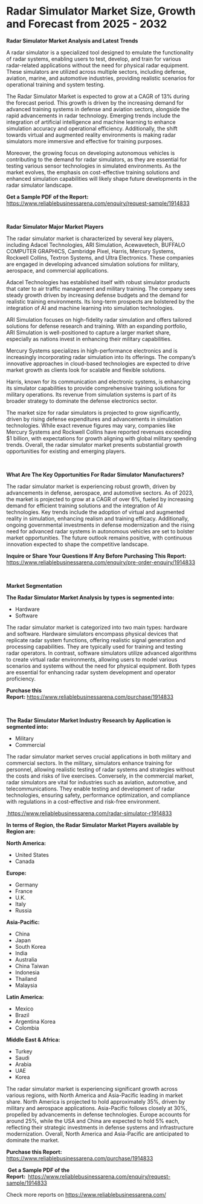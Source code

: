 <p><h1>Radar Simulator Market Size, Growth and Forecast from 2025 - 2032</h1></p><p><strong>Radar Simulator Market Analysis and Latest Trends</strong></p>
<p><p>A radar simulator is a specialized tool designed to emulate the functionality of radar systems, enabling users to test, develop, and train for various radar-related applications without the need for physical radar equipment. These simulators are utilized across multiple sectors, including defense, aviation, marine, and automotive industries, providing realistic scenarios for operational training and system testing.</p><p>The Radar Simulator Market is expected to grow at a CAGR of 13% during the forecast period. This growth is driven by the increasing demand for advanced training systems in defense and aviation sectors, alongside the rapid advancements in radar technology. Emerging trends include the integration of artificial intelligence and machine learning to enhance simulation accuracy and operational efficiency. Additionally, the shift towards virtual and augmented reality environments is making radar simulators more immersive and effective for training purposes.</p><p>Moreover, the growing focus on developing autonomous vehicles is contributing to the demand for radar simulators, as they are essential for testing various sensor technologies in simulated environments. As the market evolves, the emphasis on cost-effective training solutions and enhanced simulation capabilities will likely shape future developments in the radar simulator landscape.</p></p>
<p><strong>Get a Sample PDF of the Report:&nbsp;</strong> <a href="https://www.reliablebusinessarena.com/enquiry/request-sample/1914833?utm_campaign=1143&utm_medium=2&utm_source=Github&utm_content=ia&utm_term=15022025&utm_id=radar-simulator">https://www.reliablebusinessarena.com/enquiry/request-sample/1914833</a></p>
<p>&nbsp;</p>
<p><strong>Radar Simulator Major Market Players</strong></p>
<p><p>The radar simulator market is characterized by several key players, including Adacel Technologies, ARI Simulation, Acewavetech, BUFFALO COMPUTER GRAPHICS, Cambridge Pixel, Harris, Mercury Systems, Rockwell Collins, Textron Systems, and Ultra Electronics. These companies are engaged in developing advanced simulation solutions for military, aerospace, and commercial applications.</p><p>Adacel Technologies has established itself with robust simulator products that cater to air traffic management and military training. The company sees steady growth driven by increasing defense budgets and the demand for realistic training environments. Its long-term prospects are bolstered by the integration of AI and machine learning into simulation technologies.</p><p>ARI Simulation focuses on high-fidelity radar simulation and offers tailored solutions for defense research and training. With an expanding portfolio, ARI Simulation is well-positioned to capture a larger market share, especially as nations invest in enhancing their military capabilities.</p><p>Mercury Systems specializes in high-performance electronics and is increasingly incorporating radar simulation into its offerings. The company’s innovative approaches in cloud-based technologies are expected to drive market growth as clients look for scalable and flexible solutions.</p><p>Harris, known for its communication and electronic systems, is enhancing its simulator capabilities to provide comprehensive training solutions for military operations. Its revenue from simulation systems is part of its broader strategy to dominate the defense electronics sector.</p><p>The market size for radar simulators is projected to grow significantly, driven by rising defense expenditures and advancements in simulation technologies. While exact revenue figures may vary, companies like Mercury Systems and Rockwell Collins have reported revenues exceeding $1 billion, with expectations for growth aligning with global military spending trends. Overall, the radar simulator market presents substantial growth opportunities for existing and emerging players.</p></p>
<p>&nbsp;</p>
<p><strong>What Are The Key Opportunities For Radar Simulator Manufacturers?</strong></p>
<p><p>The radar simulator market is experiencing robust growth, driven by advancements in defense, aerospace, and automotive sectors. As of 2023, the market is projected to grow at a CAGR of over 6%, fueled by increasing demand for efficient training solutions and the integration of AI technologies. Key trends include the adoption of virtual and augmented reality in simulation, enhancing realism and training efficacy. Additionally, ongoing governmental investments in defense modernization and the rising need for advanced radar systems in autonomous vehicles are set to bolster market opportunities. The future outlook remains positive, with continuous innovation expected to shape the competitive landscape.</p></p>
<p><strong>Inquire or Share Your Questions If Any Before Purchasing This Report:</strong> <a href="https://www.reliablebusinessarena.com/enquiry/pre-order-enquiry/1914833?utm_campaign=1143&utm_medium=2&utm_source=Github&utm_content=ia&utm_term=15022025&utm_id=radar-simulator">https://www.reliablebusinessarena.com/enquiry/pre-order-enquiry/1914833</a></p>
<p>&nbsp;</p>
<p><strong>Market Segmentation</strong></p>
<p><strong>The Radar Simulator Market Analysis by types is segmented into:</strong></p>
<p><ul><li>Hardware</li><li>Software</li></ul></p>
<p><p>The radar simulator market is categorized into two main types: hardware and software. Hardware simulators encompass physical devices that replicate radar system functions, offering realistic signal generation and processing capabilities. They are typically used for training and testing radar operators. In contrast, software simulators utilize advanced algorithms to create virtual radar environments, allowing users to model various scenarios and systems without the need for physical equipment. Both types are essential for enhancing radar system development and operator proficiency.</p></p>
<p><strong>Purchase this Report:&nbsp;</strong><a href="https://www.reliablebusinessarena.com/purchase/1914833?utm_campaign=1143&utm_medium=2&utm_source=Github&utm_content=ia&utm_term=15022025&utm_id=radar-simulator">https://www.reliablebusinessarena.com/purchase/1914833</a></p>
<p>&nbsp;</p>
<p><strong>The Radar Simulator Market Industry Research by Application is segmented into:</strong></p>
<p><ul><li>Military</li><li>Commercial</li></ul></p>
<p><p>The radar simulator market serves crucial applications in both military and commercial sectors. In the military, simulators enhance training for personnel, allowing realistic testing of radar systems and strategies without the costs and risks of live exercises. Conversely, in the commercial market, radar simulators are vital for industries such as aviation, automotive, and telecommunications. They enable testing and development of radar technologies, ensuring safety, performance optimization, and compliance with regulations in a cost-effective and risk-free environment.</p></p>
<p><a href="https://www.reliablebusinessarena.com/radar-simulator-r1914833?utm_campaign=1143&utm_medium=2&utm_source=Github&utm_content=ia&utm_term=15022025&utm_id=radar-simulator">&nbsp;https://www.reliablebusinessarena.com/radar-simulator-r1914833</a></p>
<p><strong>In terms of Region, the Radar Simulator Market Players available by Region are:</strong></p>
<p>
    <p> <strong> North America: </strong>
        <ul>
            <li>United States</li>
            <li>Canada</li>
        </ul>
        </p> 
    <p> <strong> Europe: </strong>
        <ul>
            <li>Germany</li>
            <li>France</li>
            <li>U.K.</li>
            <li>Italy</li>
            <li>Russia</li>
        </ul>
        </p> 
    <p> <strong> Asia-Pacific: </strong>
        <ul>
            <li>China</li>
            <li>Japan</li>
            <li>South Korea</li>
            <li>India</li>
            <li>Australia</li>
            <li>China Taiwan</li>
            <li>Indonesia</li>
            <li>Thailand</li>
            <li>Malaysia</li>
        </ul>
        </p> 
    <p> <strong> Latin America: </strong>
        <ul>
            <li>Mexico</li>
            <li>Brazil</li>
            <li>Argentina Korea</li>
            <li>Colombia</li>
        </ul>
        </p> 
    <p> <strong> Middle East & Africa: </strong>
        <ul>
            <li>Turkey</li>
            <li>Saudi</li>
            <li>Arabia</li>
            <li>UAE</li>
            <li>Korea</li>
        </ul>
    </p>
    </p>
<p><p>The radar simulator market is experiencing significant growth across various regions, with North America and Asia-Pacific leading in market share. North America is projected to hold approximately 35%, driven by military and aerospace applications. Asia-Pacific follows closely at 30%, propelled by advancements in defense technologies. Europe accounts for around 25%, while the USA and China are expected to hold 5% each, reflecting their strategic investments in defense systems and infrastructure modernization. Overall, North America and Asia-Pacific are anticipated to dominate the market.</p></p>
<p><strong>Purchase this Report: </strong><a href="https://www.reliablebusinessarena.com/purchase/1914833?utm_campaign=1143&utm_medium=2&utm_source=Github&utm_content=ia&utm_term=15022025&utm_id=radar-simulator">https://www.reliablebusinessarena.com/purchase/1914833</a></p>
<p>&nbsp;<strong>Get a Sample PDF of the Report:&nbsp;&nbsp;</strong><a href="https://www.reliablebusinessarena.com/enquiry/request-sample/1914833?utm_campaign=1143&utm_medium=2&utm_source=Github&utm_content=ia&utm_term=15022025&utm_id=radar-simulator">https://www.reliablebusinessarena.com/enquiry/request-sample/1914833</a></p>
<p><strong></strong></p>
<p>Check more reports on <a href="https://www.reliablebusinessarena.com/?utm_campaign=1143&utm_medium=2&utm_source=Github&utm_content=ia&utm_term=15022025&utm_id=radar-simulator">https://www.reliablebusinessarena.com/</a></p>